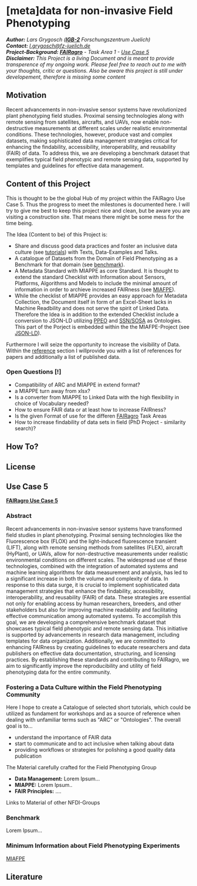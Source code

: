# [meta]data for non-invasive Field Phenotyping

***Author:** Lars Grygosch ([**IGB-2**](https://www.fz-juelich.de/en/ibg/ibg-2) Forschungszentrum Juelich)\
**Contact:** l.grygosch@fz-juelich.de\
**Project-Background:** [**FAIRagro**](https://fairagro.net/) - Task Area 1 - [Use Case 5](https://fairagro.net/mitmachen/unsere-use-cases/use-case-5/)\
**Disclaimer:** This Project is a living Document and is meant to provide transperence of my ongoing work. Please feel free to reach out to me with your thoughts, critic or questions. Also be aware this project is still under developement, therefore is missing some content*


## Motivation
Recent advancements in non-invasive sensor systems have revolutionized plant phenotyping field studies. Proximal sensing technologies along
with remote sensing from satellites, aircrafts, and UAVs, now enable non-destructive measurements at different scales under realistic
environmental conditions. These technologies, however, produce vast and complex datasets, making sophisticated data management strategies
critical for enhancing the findability, accessibility, interoperability, and reusability (FAIR) of data. To address this, we are developing a benchmark
dataset that exemplifies typical field phenotypic and remote sensing data, supported by templates and guidelines for effective data management.


## Content of this Project

This is thought to be the global Hub of my project within the FAIRagro Use Case 5. Thus the progress to meet the milestones is documented here. I will try to give me best to keep this project nice and clean, but be aware you are visiting a construction site. That means there might be some mess for the time being.

The Idea (Content to be) of this Project is:
- Share and discuss good data practices and foster an inclusive data culture (see [tutorials](tutorials/)) with Texts, Data-Examples and Talks.
- A catalogue of Datasets from the Domain of Field Phenotyping as a Benchmark for that domain (see [benchmark](benchmark/)).
- A Metadata Standard with MIAPPE as core Standard. It is thought to extend the standard Checklist with Information about Sensors, Platforms, Algorithms and Models to include the minimal amount of information in order to archieve increased FAIRness (see [MIAFPE](MIAFPE/)).
- While the checklist of MIAPPE provides an easy approach for Metadata Collection, the Document itself in form of an Excel-Sheet lacks in Machine Readbility and does not serve the spirit of Linked Data. Therefore the Idea is in addition to the extended Checklist include a conversion to JSON-LD utilizing [PPEO](https://agroportal.lirmm.fr/ontologies/PPEO) and [SSN/SOSA](https://www.w3.org/TR/vocab-ssn/) as Ontologies. This part of the Porject is embedded within the the MIAFPE-Project (see [JSON-LD](MIAFPE\JSON_LD)).

Furthermore I will seize the opportunity to increase the visibility of Data. Within the [reference](references/) section I willprovide you with a list of references for papers and additionally a list of published data.

### Open Questions [!]

- Compatibility of ARC and MIAPPE in extend format?
- a MIAPPE turn away from xlsx?
- Is a converter from MIAPPE to Linked Data with the high flexibility in choice of Vocabulary needed?
- How to ensure FAIR data or at least how to increase FAIRness?
- Is the given Format of use for the differen [FAIRagro](https://fairagro.net/ueber-uns/unsere-task-areas/) Task Areas
- How to increase findability of data sets in field (PhD Project - similarity search)?

## How To?


## License



## Use Case 5

[**FAIRagro Use Case 5**](https://fairagro.net/mitmachen/unsere-use-cases/use-case-5/) 


### Abstract

Recent advancements in non-invasive sensor systems have transformed field studies in plant phenotyping. Proximal sensing technologies like the Fluorescence box (FLOX) and the light-induced fluorescence transient (LIFT), along with remote sensing methods from satellites (FLEX), aircraft (HyPlant), or UAVs, allow for non-destructive measurements under realistic environmental conditions on different scales. The widespread use of these technologies, combined with the integration of automated systems and machine learning algorithms for data measurement and analysis, has led to a significant increase in both the volume and complexity of data. In response to this data surge, it is crucial to implement sophisticated data management strategies that enhance the findability, accessibility, interoperability, and reusability (FAIR) of data. These strategies are essential not only for enabling access by human researchers, breeders, and other stakeholders but also for improving machine readability and facilitating effective communication among automated systems. To accomplish this goal, we are developing a comprehensive benchmark dataset that showcases typical field phenotypic and remote sensing data. This initiative is supported by advancements in research data management, including templates for data organization. Additionally, we are committed to enhancing FAIRness by creating guidelines to educate researchers and data publishers on effective data documentation, structuring, and licensing practices. By establishing these standards and contributing to FAIRagro, we aim to significantly improve the reproducibility and utility of field phenotyping data for the entire community.



### Fostering a Data Culture within the Field Phenotyping Community

Here I hope to create a Catalogue of selected short tutorials, which could be utilized as fundament for workshops and as a source of reference when dealing with unfamiliar terms such as "ARC" or "Ontologies". The overall goal is to...

- understand the importance of FAIR data
- start to communicate and to act inclusive when talking about data
- providing workflows or strategies for polishing a good quality data publication


The Material carefully crafted for the Field Phenotyping Group

- **Data Management:** Lorem Ipsum...
- **MIAPPE:** Lorem Ipsum..
- **FAIR Principles:** ....

Links to Material of other NFDI-Groups



### Benchmark

Lorem Ipsum...


### Minimum Information about Field Phenotyping Experiments

[MIAFPE](MIAFPE\README.md)




## Literature

